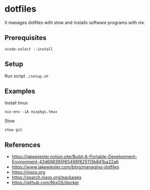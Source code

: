 # dotfiles
It manages dotfiles with stow and installs software programs with nix.

## Prerequisites
```
xcode-select --install
```

## Setup
Run script `./setup.sh`

## Examples
Install tmux
```
nix-env -iA nixpkgs.tmux
```
Stow
```
stow git
```

## References
* https://jakewiesler.notion.site/Build-A-Portable-Development-Environment-43d698395f65498f825113b841ba22a6
* https://www.jakewiesler.com/blog/managing-dotfiles
* https://nixos.org
* https://search.nixos.org/packages
* https://github.com/NixOS/docker
